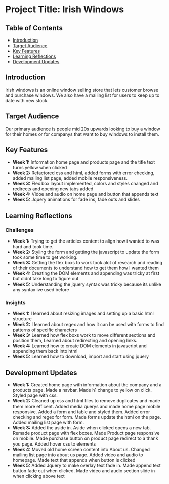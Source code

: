 # Project Title: Irish Windows

## Table of Contents
- [Introduction](#introduction)
- [Target Audience](#target-audience)
- [Key Features](#key-features)
- [Learning Reflections](#learning-reflections)
- [Development Updates](#development-updates)

## Introduction
Irish windows is an online window selling store that lets customer browse and purchase windows. We also have a mailing list for users to keep up to date with
new stock.

## Target Audience
Our primary audience is people mid 20s upwards looking to buy a window for their homes or for companys that want to buy windows to install them.

## Key Features
- **Week 1:** Information home page and products page and the title text turns yellow when clicked
- **Week 2:** Refactored css and html, added forms with error checking, added mailing list page, added mobile responsiveness.
- **Week 3:** Flex box layout implemented, colors and styles changed and redirects and opening new tabs added
- **Week 4:** Vidoe and audio on home page and button that appends text
- **Week 5:** Jquery animations for fade ins, fade outs and slides

## Learning Reflections
### Challenges
- **Week 1:** Trying to get the articles content to align how i wanted to was hard and took time.
- **Week 2:** Styling the form and getting the javascript to update the form took some time to get working.
- **Week 3:** Getting the flex boxs to work took alot of research and reading of their documents to understand how to get them how I wanted them
- **Week 4:** Creating the DOM elements and appending was tricky at first but didnt take long to figure out
- **Week 5:** Understanding the jquery syntax was tricky because its unlike any syntax ive used before

### Insights
- **Week 1:** I learned about resizing images and setting up a basic html structure
- **Week 2:** I learned about regex and how it can be used with forms to find patterns of specific characters
- **Week 3:** Learned how flex boxs work to move different sections and position them, Learned about redirecting and opening links.
- **Week 4:** Learned how to create DOM elements in javascript and appending them back into html
- **Week 5:** Learned how to download, import and start using jquery

## Development Updates
- **Week 1:** Created home page with information about the company and a products page. Made a navbar. Made h1 change to yellow on click. Styled page with css.
- **Week 2:** Cleaned up css and html files to remove duplicates and made them more efficent. Added media querys and made home page mobile responsive. Added a form and table and styled them. Added error checking and regex for form. Made forms update the html on the page. Added mailing list page with form.
- **Week 3:** Added the aside in. Aside when clicked opens a new tab. Remade product page with flex boxes. Made Product page responsive on mobile. Made purchase button on product page redirect to a thank you page. Added hover css to elements
- **Week 4:** Moved old home screen content into About us. Changed mailing list page into about us page. Added video and audio to homepage. Made text that appends when button is clicked
- **Week 5:** Added Jquery to make overlay text fade in. Made append text button fade out when clicked. Made video and audio section slide in when clicking above text
